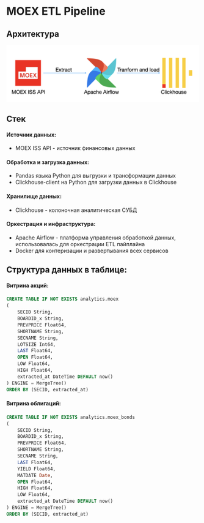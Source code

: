 # MOEX ETL Pipeline

## Архитектура

![](images/etl_architecture.png)

## Стек

#### Источник данных:

- MOEX ISS API - источник финансовых данных

#### Обработка и загрузка данных:

- Pandas языка Python для выгрузки и трансформации данных
- Clickhouse-client на Python для загрузки данных в Clickhouse

#### Хранилище данных:
- Clickhouse - колоночная аналитическая СУБД

#### Оркестрация и инфраструктура:
- Apache Airflow - платформа управления обработкой данных, использовалась для оркестрации ETL пайплайна
- Docker для контеризации и развертывания всех сервисов

## Структура данных в таблице:

#### Витрина акций:

``` sql
CREATE TABLE IF NOT EXISTS analytics.moex
(
	SECID String,
    BOARDID_x String,
    PREVPRICE Float64,
    SHORTNAME String,
    SECNAME String,
    LOTSIZE Int64,
    LAST Float64,
    OPEN Float64,
    LOW Float64,
    HIGH Float64,
    extracted_at DateTime DEFAULT now()
) ENGINE = MergeTree()
ORDER BY (SECID, extracted_at)
```

#### Витрина облигаций:

``` sql
CREATE TABLE IF NOT EXISTS analytics.moex_bonds 
(
    SECID String,
    BOARDID_x String,
    PREVPRICE Float64,
    SHORTNAME String,
    SECNAME String,
    LAST Float64,
    YIELD Float64,
    MATDATE Date,
    OPEN Float64,
    HIGH Float64,
    LOW Float64,
    extracted_at DateTime DEFAULT now()
) ENGINE = MergeTree()
ORDER BY (SECID, extracted_at)
```
